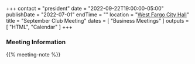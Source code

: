 +++
contact = "president"
date = "2022-09-22T19:00:00-05:00"
publishDate = "2022-07-01"
endTime = ""
location = "[West Fargo City Hall](/places/west-fargo-city-hall/)"
title = "September Club Meeting"
dates = [ "Business Meetings" ]
outputs = [ "HTML", "Calendar" ]
+++
<!--
### Remote Access to Meeting

Those unable to attend this meeting *in-person* are invited to
[participate via Zoom]().
-->

### Meeting Information

{{% meeting-note %}}

